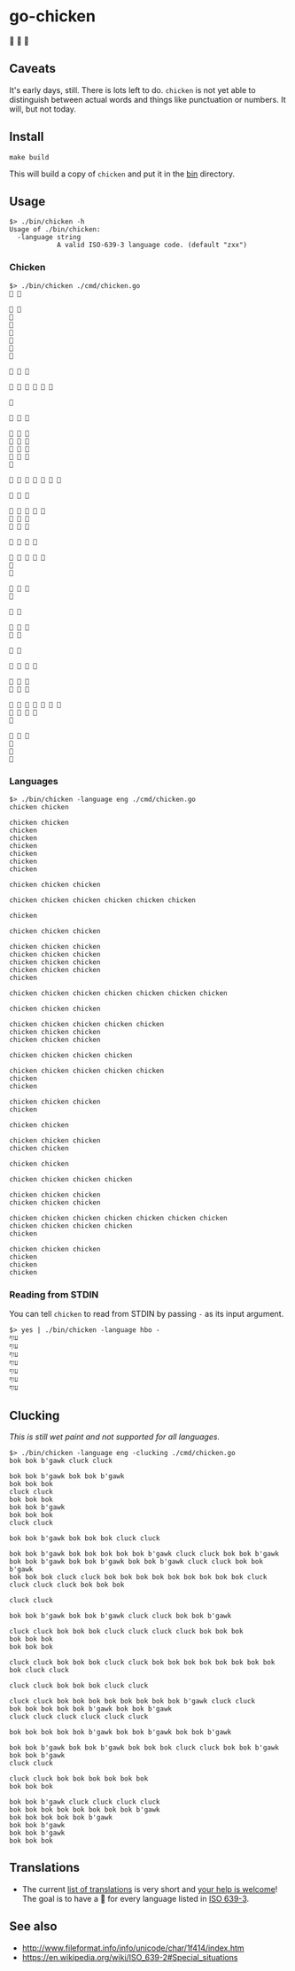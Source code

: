 # go-chicken

🐔 🐔 🐔

## Caveats

It's early days, still. There is lots left to do. `chicken` is not yet able to distinguish between actual words and things like punctuation or numbers. It will, but not today.

## Install

```
make build
```

This will build a copy of `chicken` and put it in the [bin](bin) directory.

## Usage

```
$> ./bin/chicken -h
Usage of ./bin/chicken:
  -language string
      	    A valid ISO-639-3 language code. (default "zxx")
```

### Chicken

```
$> ./bin/chicken ./cmd/chicken.go
🐔 🐔

🐔 🐔
🐔
🐔
🐔
🐔
🐔
🐔

🐔 🐔 🐔

🐔 🐔 🐔 🐔 🐔 🐔

🐔

🐔 🐔 🐔

🐔 🐔 🐔
🐔 🐔 🐔
🐔 🐔 🐔
🐔 🐔 🐔
🐔

🐔 🐔 🐔 🐔 🐔 🐔 🐔

🐔 🐔 🐔

🐔 🐔 🐔 🐔 🐔
🐔 🐔 🐔
🐔 🐔 🐔

🐔 🐔 🐔 🐔

🐔 🐔 🐔 🐔 🐔
🐔
🐔

🐔 🐔 🐔
🐔

🐔 🐔

🐔 🐔 🐔
🐔 🐔

🐔 🐔

🐔 🐔 🐔 🐔

🐔 🐔 🐔
🐔 🐔 🐔

🐔 🐔 🐔 🐔 🐔 🐔 🐔
🐔 🐔 🐔 🐔
🐔

🐔 🐔 🐔
🐔
🐔
🐔
```

### Languages

```
$> ./bin/chicken -language eng ./cmd/chicken.go
chicken chicken

chicken chicken
chicken
chicken
chicken
chicken
chicken
chicken

chicken chicken chicken

chicken chicken chicken chicken chicken chicken

chicken

chicken chicken chicken

chicken chicken chicken
chicken chicken chicken
chicken chicken chicken
chicken chicken chicken
chicken

chicken chicken chicken chicken chicken chicken chicken

chicken chicken chicken

chicken chicken chicken chicken chicken
chicken chicken chicken
chicken chicken chicken

chicken chicken chicken chicken

chicken chicken chicken chicken chicken
chicken
chicken

chicken chicken chicken
chicken

chicken chicken

chicken chicken chicken
chicken chicken

chicken chicken

chicken chicken chicken chicken

chicken chicken chicken
chicken chicken chicken

chicken chicken chicken chicken chicken chicken chicken
chicken chicken chicken chicken
chicken

chicken chicken chicken
chicken
chicken
chicken
```

### Reading from STDIN

You can tell `chicken` to read from STDIN by passing `-` as its input argument.

```
$> yes | ./bin/chicken -language hbo -
עוף
עוף
עוף
עוף
עוף
עוף
עוף
```

## Clucking

_This is still wet paint and not supported for all languages._

```
$> ./bin/chicken -language eng -clucking ./cmd/chicken.go
bok bok b'gawk cluck cluck

bok bok b'gawk bok bok b'gawk
bok bok bok
cluck cluck
bok bok bok
bok bok b'gawk
bok bok bok
cluck cluck

bok bok b'gawk bok bok bok cluck cluck

bok bok b'gawk bok bok bok bok bok b'gawk cluck cluck bok bok b'gawk bok bok b'gawk bok bok b'gawk bok bok b'gawk cluck cluck bok bok b'gawk
bok bok bok cluck cluck bok bok bok bok bok bok bok bok bok cluck cluck cluck cluck bok bok bok

cluck cluck

bok bok b'gawk bok bok b'gawk cluck cluck bok bok b'gawk

cluck cluck bok bok bok cluck cluck cluck cluck bok bok bok
bok bok bok
bok bok bok

cluck cluck bok bok bok cluck cluck bok bok bok bok bok bok bok bok bok cluck cluck

cluck cluck bok bok bok cluck cluck

cluck cluck bok bok bok bok bok bok bok bok b'gawk cluck cluck
bok bok bok bok bok b'gawk bok bok b'gawk
cluck cluck cluck cluck cluck cluck

bok bok bok bok bok b'gawk bok bok b'gawk bok bok b'gawk

bok bok b'gawk bok bok b'gawk bok bok bok cluck cluck bok bok b'gawk
bok bok b'gawk
cluck cluck

cluck cluck bok bok bok bok bok bok
bok bok bok

bok bok b'gawk cluck cluck cluck cluck
bok bok bok bok bok bok bok bok b'gawk
bok bok bok bok bok b'gawk
bok bok b'gawk
bok bok b'gawk
bok bok bok
```

## Translations

* The current [list of translations](strings/strings.go) is very short and [your help is welcome](https://github.com/thisisaaronland/go-chicken/pulls)! The goal is to have a 🐔 for every language listed in [ISO 639-3](https://en.wikipedia.org/wiki/List_of_ISO_639-3_codes).
 
## See also

* http://www.fileformat.info/info/unicode/char/1f414/index.htm
* https://en.wikipedia.org/wiki/ISO_639-2#Special_situations

